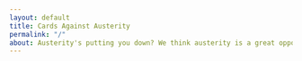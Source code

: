 ```yaml
---
layout: default
title: Cards Against Austerity
permalink: "/"
about: Austerity's putting you down? We think austerity is a great opportunity to have some fun. So while the government is cutting in public funds, why don't you also cut something? That is, your own deck of Cards Against Austerity!
---
```

